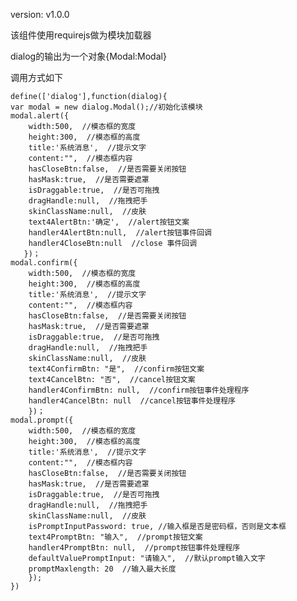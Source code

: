 version: v1.0.0

该组件使用requirejs做为模块加载器

dialog的输出为一个对象{Modal:Modal}

调用方式如下

	define(['dialog'],function(dialog){
	var modal = new dialog.Modal();//初始化该模块
	modal.alert({
		width:500,  //模态框的宽度
        height:300,  //模态框的高度
        title:'系统消息',  //提示文字
        content:"",  //模态框内容
        hasCloseBtn:false,  //是否需要关闭按钮
        hasMask:true,  //是否需要遮罩
        isDraggable:true,  //是否可拖拽
        dragHandle:null,  //拖拽把手
        skinClassName:null,  //皮肤
        text4AlertBtn:'确定',  //alert按钮文案
        handler4AlertBtn:null,  //alert按钮事件回调
        handler4CloseBtn:null  //close 事件回调
	   })；
	modal.confirm({
		width:500,  //模态框的宽度
        height:300,  //模态框的高度
        title:'系统消息',  //提示文字
        content:"",  //模态框内容
        hasCloseBtn:false,  //是否需要关闭按钮
        hasMask:true,  //是否需要遮罩
        isDraggable:true,  //是否可拖拽
        dragHandle:null,  //拖拽把手
        skinClassName:null,  //皮肤
		text4ConfirmBtn: "是",  //confirm按钮文案
        text4CancelBtn: "否",  //cancel按钮文案
        handler4ConfirmBtn: null,  //confirm按钮事件处理程序
        handler4CancelBtn: null  //cancel按钮事件处理程序
		})；	
	modal.prompt({
		width:500,  //模态框的宽度
        height:300,  //模态框的高度
        title:'系统消息',  //提示文字
        content:"",  //模态框内容
        hasCloseBtn:false,  //是否需要关闭按钮
        hasMask:true,  //是否需要遮罩
        isDraggable:true,  //是否可拖拽
        dragHandle:null,  //拖拽把手
        skinClassName:null,  //皮肤
		isPromptInputPassword: true, //输入框是否是密码框，否则是文本框
        text4PromptBtn: "输入",  //prompt按钮文案
        handler4PromptBtn: null,  //prompt按钮事件处理程序
        defaultValuePromptInput: "请输入",  //默认prompt输入文字
        promptMaxlength: 20  //输入最大长度
		});
	})